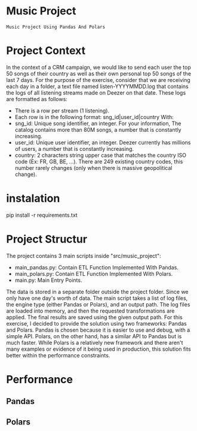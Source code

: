 

# Music Project



    Music Project Using Pandas And Polars

# Project Context


In the context of a CRM campaign, we would like to send each user the top 50 songs of their country as well as their own personal top 50 songs of the last 7 days. For the purpose of the exercise, consider that we are receiving each day in a folder, a text file named listen-YYYYMMDD.log that contains the logs of all listening streams made on Deezer on that date. These logs are formatted as follows:
 - There is a row per stream (1 listening).
 - Each row is in the following format: sng_id|user_id|country
With:
 - sng_id: Unique song identifier, an integer. For your information, The catalog contains more than 80M songs, a number that is constantly increasing.
 - user_id: Unique user identifier, an integer. Deezer currently has millions of users, a number that is constantly increasing.
 - country: 2 characters string upper case that matches the country ISO
code (Ex: FR, GB, BE, ...). There are 249 existing country codes, this number rarely changes (only when there is massive geopolitical change).

# instalation

pip install -r requirements.txt

# Project Structur



The project contains 3 main scripts inside "src/music_project":
 * main_pandas.py: Contain ETL Function Implemented With Pandas.
 * main_polars.py: Contain ETL Function Implemented With Polars.
 * main.py: Main Entry Points. 

The data is stored in a separate folder outside the project folder. Since we only have one day's worth of data. The main script takes a list of log files, the engine type (either Pandas or Polars), and an output path. The log files are loaded into memory, and then the requested transformations are applied. The final results are saved using the given output path. For this exercise, I decided to provide the solution using two frameworks: Pandas and Polars. Pandas is chosen because it is easier to use and debug, with a simple API. Polars, on the other hand, has a similar API to Pandas but is much faster. While Polars is a relatively new framework and there aren't many examples or evidence of it being used in production, this solution fits better within the performance constraints.


# Performance


## Pandas


## Polars

